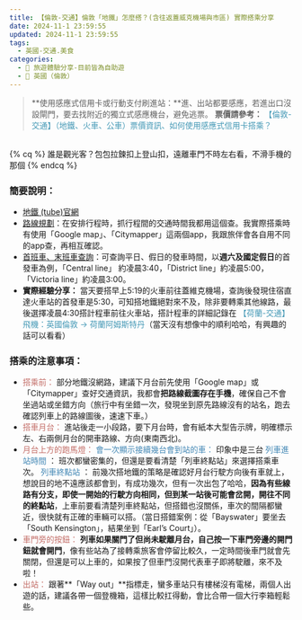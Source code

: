 ```yaml
---
title: 【倫敦-交通】倫敦「地鐵」怎麼搭？(含往返蓋威克機場與市區) 實際搭乘分享
date: 2024-11-1 23:59:55
updated: 2024-11-1 23:59:55
tags:
  - 英國-交通.美食
categories: 
  - 🌴 旅遊體驗分享-目前皆為自助遊
  - 🥥 英國（倫敦） 
---
```

> **使用感應式信用卡或行動支付刷進站：**進、出站都要感應，若進出口沒設閘門，要去找附近的獨立式感應機台，避免逃票。
> **票價請參考：** <font color=#4599B6>【倫敦-交通】（地鐵、火車、公車）票價資訊、如何使用感應式信用卡搭乘？</font>
<!-- more -->

<br>
{% cq %} 誰是觀光客？包包拉鍊扣上登山扣，遠離車門不時左右看，不滑手機的那個 {% endcq %}
<br>

### 簡要說明：
+ [地鐵 (tube)官網]( https://tfl.gov.uk/modes/tube/)
+ [路線規劃]( https://tfl.gov.uk/)：在安排行程時，抓行程間的交通時間我都用這個查。我實際搭乘時有使用「Google map」、「Citymapper」這兩個app，我跟旅伴會各自用不同的app查，再相互確認。
+ [首班車、末班車查詢]( https://tfl.gov.uk/travel-information/timetables/)：可查詢平日、假日的發車時間，以**週六及國定假日**的首發車為例，「Central line」 約凌晨3:40，「District line」約凌晨5:00，「Victoria line」約凌晨3:00。
+ **實際經驗分享：**
  當天要搭早上5:19的火車前往蓋維克機場，查詢後發現住宿直達火車站的首發車是5:30，可知搭地鐵絕對來不及，除非要轉乘其他線路，最後選擇凌晨4:30搭計程車前往火車站，搭計程車的詳細記錄在 <font color=#4599B6>【荷蘭-交通】飛機：英國倫敦 -> 荷蘭阿姆斯特丹</font>（當天沒有想像中的順利哈哈，有興趣的話可以看看）

### 搭乘的注意事項：
+ <font color=#c36d67>搭乘前：</font> 
部分地鐵沒網路，建議下月台前先使用「Google map」或「Citymapper」查好交通資訊，我都會**把路線截圖存在手機**，確保自己不會坐過站或坐錯方向（旅行中有坐錯一次，發現坐到原先路線沒有的站名，跑去確認列車上的路線圖後，速速下車。）
+ <font color=#c36d67>搭車月台：</font> 
進站後走一小段路，要下月台時，會有紙本大型告示牌，明確標示左、右兩側月台的開車路線、方向(東南西北)。
+ <font color=#c36d67>月台上方的跑馬燈：</font> 
<font color=#4287B5>會一次顯示接續幾台會到站的車：</font> 印象中是三台
<font color=#4287B5>列車進站時間</font> ：
班次都蠻密集的，但還是要看清楚「列車終點站」來選擇搭乘車次。
<font color=#4287B5>列車終點站</font> ：
  前幾次搭地鐵的策略是確認好月台行駛方向後有車就上，想說目的地不遠應該都會到，有成功幾次，但有一次出包了哈哈，**因為有些線路有分支，即使一開始的行駛方向相同，但到某一站後可能會岔開，開往不同的終點站**，上車前要看清楚列車終點站，但搭錯也沒關係，車次的間隔都蠻近，很快就有正確的車輛可以搭。（當日搭錯案例：從「Bayswater」要坐去「South Kensington」，結果坐到「Earl’s Court」）。 
+ <font color=#c36d67>車門旁的按鈕：</font> 
**列車如果關門了但尚未駛離月台，自己按一下車門旁邊的開門鈕就會開門**，像有些站為了接轉乘旅客會停留比較久，一定時間後車門就會先關閉，但還是可以上車的，如果按了但車門沒開代表車子即將駛離，來不及啦！
+ <font color=#c36d67>出站：</font> 
跟著**「Way out」**指標走，蠻多車站只有樓梯沒有電梯，兩個人出遊的話，建議各帶一個登機箱，這樣比較扛得動，會比合帶一個大行李箱輕鬆些。
